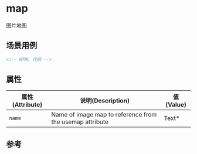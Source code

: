 # map

图片地图

## 场景用例

```html
<!-- HTML 代码 -->
```

## 属性

属性(Attribute) | 说明(Description) | 值(Value)
---|---|---
`name` | Name of image map to reference from the usemap attribute | Text*

## 参考
